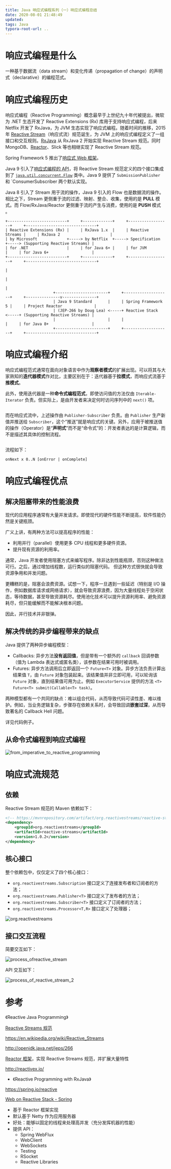 ```yaml
---
title: Java 响应式编程系列（一）响应式编程总结
date: 2020-08-01 21:48:49
updated:
tags: Java
typora-root-url: ..
---
```


# 响应式编程是什么

一种基于数据流（data stream）和变化传递（propagation of change）的声明式（declarative）的编程范式。

# 响应式编程历史

响应式编程（Reactive Programming）概念最早于上世纪九十年代被提出，微软为 .NET 生态开发了 Reactive Extensions (Rx) 库用于支持响应式编程，后来 Netflix 开发了 RxJava，为 JVM 生态实现了响应式编程。随着时间的推移，2015 年 [Reactive Stream](https://www.reactive-streams.org/)（响应式流）规范诞生，为 JVM 上的响应式编程定义了一组接口和交互规则。[RxJava](https://github.com/ReactiveX/RxJava) 从 RxJava 2 开始实现 Reactive Stream 规范。同时 MongoDB、[Reactor](https://projectreactor.io/)、Slick 等也相继实现了 Reactive Stream 规范。

Spring Framework 5 推出了[响应式 Web 框架](https://docs.spring.io/spring-framework/docs/current/reference/html/web-reactive.html)。

Java 9 引入了[响应式编程的 API](http://openjdk.java.net/jeps/266)，将 Reactive Stream 规范定义的四个接口集成到了 [`java.util.concurrent.Flow`](https://docs.oracle.com/javase/9/docs/api/java/util/concurrent/Flow.html) 类中。Java 9 提供了 `SubmissionPublisher` 和 `ConsumerSubscriber 两个默认实现。

Java 8 引入了 Stream 用于流的操作，Java 9 引入的 Flow 也是数据流的操作。相比之下，Stream 更侧重于流的过滤、映射、整合、收集，使用的是 **PULL** 模式。而 Flow/RxJava/Reactor 更侧重于流的产生与消费，使用的是 **PUSH** 模式 。

```
+--------------------------+     +-------------+     +------------------+     +-------------------------------+
| Reactive Extensions (Rx) |     | RxJava 1.x  |     | Reactive Streams |     | RxJava 2                      |
| by Microsoft             +-----> by Netflix  +-----> Specification    +-----> (Supporting Reactive Streams) |
| for .NET                 |     | for Java 6+ |     | for JVM          |     | for Java 6+                   |
+--------------------------+     +-------------+     +------------------+     +-------------------------------+
                                                                                              |
                                                                                              |
                                                                                              |
                     +-----------------------+     +--------------------+     +---------------v---------------+
                     | Java 9 Standard       |     | Spring Framework 5 |     | Project Reactor              |
                     | (JEP-266 by Doug Lea) <-----+ Reactive Stack     <-----+ (Supporting Reactive Streams) |
                     |                       |     |                    |     | for Java 8+                   |
                     +-----------------------+     +--------------------+     +-------------------------------+

```

# 响应式编程介绍

响应式编程范式通常在面向对象语言中作为**观察者模式**的扩展出现。可以将其与大家熟知的**迭代器模式**作对比，主要区别在于：迭代器基于**拉模式**，而响应式流基于**推模式**。

此外，使用迭代器是一种**命令式编程范式**，即使访问值的方法仅由 `Iterable-Iterator` 负责。但实际上，是由开发者来决定何时访问序列中的 `next()` 项。

![]()

而在响应式流中，上述操作由 `Publisher-Subscriber` 负责。由 `Publisher` 生产新值并推送给 `Subscriber`，这个“推送”就是响应式的关键。另外，应用于被推送值的操作（Operator）是“**声明式**”而不是“命令式”的：开发者表达的是计算逻辑，而不是描述其具体的控制流程。

![]()

流程如下：

```
onNext x 0..N [onError | onComplete]
```

# 响应式编程优点

## 解决阻塞带来的性能浪费

现代的应用程序通常有大量并发请求。即使现代的硬件性能不断提高，软件性能仍然是关键瓶颈。

广义上讲，有两种方法可以提高程序的性能：

* 利用并行（parallel）使用更多 CPU 线程和更多硬件资源。
* 提升现有资源的利用率。

通常，Java 开发者使用阻塞方式来编写程序。除非达到性能瓶颈，否则这种做法可行。之后，通过增加线程数，运行类似的阻塞代码。 但这种方式很快就会导致资源争用和并发问题。

更糟糕的是，阻塞会浪费资源。试想一下，程序一旦遇到一些延迟（特别是 I/O 操作，例如数据库请求或网络请求），就会导致资源浪费，因为大量线程处于空闲状态，等待数据，甚至导致资源耗尽。使用池化技术可以提升资源利用率、避免资源耗尽，但只能缓解而不能解决根本问题。

因此，并行技术并非银弹。

## 解决传统的异步编程带来的缺点

Java 提供了两种异步编程模型：

* Callbacks: 异步方法**没有返回值**，但是带有一个额外的 `callback` 回调参数（值为 Lambda 表达式或匿名类），该参数在结果可用时被调用。
* Futures: 异步方法调用后立即返回一个 `Future<T>` 对象。异步方法负责计算出结果值 `T`，由 `Future` 对象包装起来。该结果值并非立即可用，可以轮询该 `Future` 对象，直到结果值可用为止。例如 `ExecutorService` 提供的方法 `<T> Future<T> submit(Callable<T> task)`。

两种模型都有一个共同的缺点：难以组合代码，从而导致代码可读性差、难以维护。例如，当业务逻辑复杂，步骤存在依赖关系时，会导致回调**嵌套过深**，从而导致著名的 Callback Hell 问题。

详见代码例子。

## 从命令式编程到响应式编程

![from_imperative_to_reactive_programming](/img/java/reactive-stream/reactor/from_imperative_to_reactive_programming.png)

# 响应式流规范

## 依赖

Reactive Stream 规范的 Maven 依赖如下：

```XML
<!-- https://mvnrepository.com/artifact/org.reactivestreams/reactive-streams -->
<dependency>
    <groupId>org.reactivestreams</groupId>
    <artifactId>reactive-streams</artifactId>
    <version>1.0.2</version>
</dependency>
```

## 核心接口

整个依赖包中，仅仅定义了四个核心接口：

* `org.reactivestreams.Subscription` 接口定义了连接发布者和订阅者的方法；
* `org.reactivestreams.Publisher<T>` 接口定义了发布者的方法；
* `org.reactivestreams.Subscriber<T>` 接口定义了订阅者的方法；
* `org.reactivestreams.Processor<T,R>` 接口定义了处理器；

![org.reactivestreams](/img/java/reactive-stream/reactive-stream/org.reactivestreams.png)

## 接口交互流程

简要交互如下：

![process_ofreactive_stream](/img/java/reactive-stream/reactive-stream/process_of_reactive_stream.jpg)

API 交互如下：

![process_of_reactive_stream_2](/img/java/reactive-stream/reactive-stream/process_of_reactive_stream_2.png)

# 参考

《Reactive Java Programming》

[Reactive Streams 规范](https://www.reactive-streams.org/)

https://en.wikipedia.org/wiki/Reactive_Streams

http://openjdk.java.net/jeps/266

[Reactor 框架](https://projectreactor.io/)，实现 Reactive Streams 规范，并扩展大量特性

http://reactivex.io/

* 《Reactive Programming with RxJava》



https://spring.io/reactive

[Web on Reactive Stack - Spring](https://docs.spring.io/spring-framework/docs/current/reference/html/web-reactive.html)

* 基于 Reactor 框架实现
* 默认基于 Netty 作为应用服务器
* 好处：能够以固定的线程来处理高并发（充分发挥机器的性能）
* 提供 API：
  * Spring WebFlux
  * WebClient
  * WebSockets
  * Testing
  * RSocket
  * Reactive Libraries


